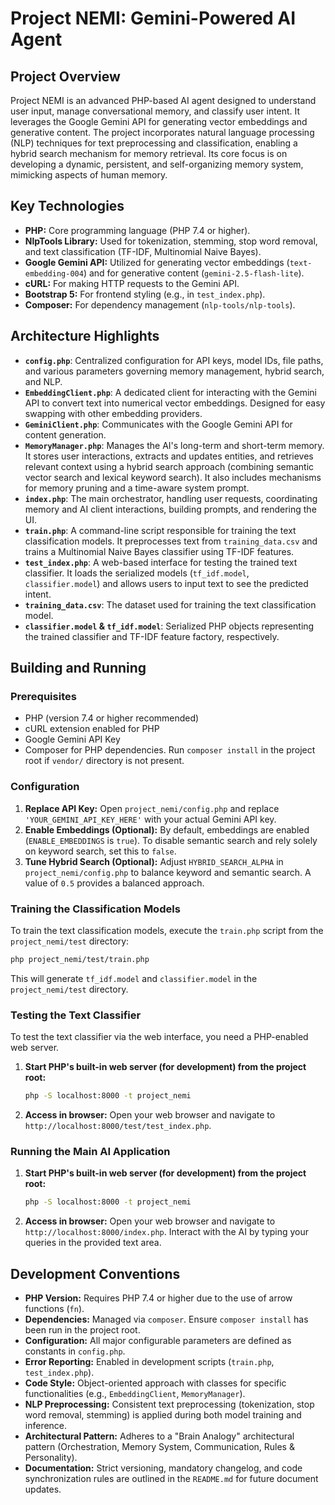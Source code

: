 # Project NEMI: Gemini-Powered AI Agent

## Project Overview

Project NEMI is an advanced PHP-based AI agent designed to understand user input, manage conversational memory, and classify user intent. It leverages the Google Gemini API for generating vector embeddings and generative content. The project incorporates natural language processing (NLP) techniques for text preprocessing and classification, enabling a hybrid search mechanism for memory retrieval. Its core focus is on developing a dynamic, persistent, and self-organizing memory system, mimicking aspects of human memory.

## Key Technologies

*   **PHP:** Core programming language (PHP 7.4 or higher).
*   **NlpTools Library:** Used for tokenization, stemming, stop word removal, and text classification (TF-IDF, Multinomial Naive Bayes).
*   **Google Gemini API:** Utilized for generating vector embeddings (`text-embedding-004`) and for generative content (`gemini-2.5-flash-lite`).
*   **cURL:** For making HTTP requests to the Gemini API.
*   **Bootstrap 5:** For frontend styling (e.g., in `test_index.php`).
*   **Composer:** For dependency management (`nlp-tools/nlp-tools`).

## Architecture Highlights

*   **`config.php`**: Centralized configuration for API keys, model IDs, file paths, and various parameters governing memory management, hybrid search, and NLP.
*   **`EmbeddingClient.php`**: A dedicated client for interacting with the Gemini API to convert text into numerical vector embeddings. Designed for easy swapping with other embedding providers.
*   **`GeminiClient.php`**: Communicates with the Google Gemini API for content generation.
*   **`MemoryManager.php`**: Manages the AI's long-term and short-term memory. It stores user interactions, extracts and updates entities, and retrieves relevant context using a hybrid search approach (combining semantic vector search and lexical keyword search). It also includes mechanisms for memory pruning and a time-aware system prompt.
*   **`index.php`**: The main orchestrator, handling user requests, coordinating memory and AI client interactions, building prompts, and rendering the UI.
*   **`train.php`**: A command-line script responsible for training the text classification models. It preprocesses text from `training_data.csv` and trains a Multinomial Naive Bayes classifier using TF-IDF features.
*   **`test_index.php`**: A web-based interface for testing the trained text classifier. It loads the serialized models (`tf_idf.model`, `classifier.model`) and allows users to input text to see the predicted intent.
*   **`training_data.csv`**: The dataset used for training the text classification model.
*   **`classifier.model` & `tf_idf.model`**: Serialized PHP objects representing the trained classifier and TF-IDF feature factory, respectively.

## Building and Running

### Prerequisites

*   PHP (version 7.4 or higher recommended)
*   cURL extension enabled for PHP
*   Google Gemini API Key
*   Composer for PHP dependencies. Run `composer install` in the project root if `vendor/` directory is not present.

### Configuration

1.  **Replace API Key:** Open `project_nemi/config.php` and replace `'YOUR_GEMINI_API_KEY_HERE'` with your actual Gemini API key.
2.  **Enable Embeddings (Optional):** By default, embeddings are enabled (`ENABLE_EMBEDDINGS` is `true`). To disable semantic search and rely solely on keyword search, set this to `false`.
3.  **Tune Hybrid Search (Optional):** Adjust `HYBRID_SEARCH_ALPHA` in `project_nemi/config.php` to balance keyword and semantic search. A value of `0.5` provides a balanced approach.

### Training the Classification Models

To train the text classification models, execute the `train.php` script from the `project_nemi/test` directory:

```bash
php project_nemi/test/train.php
```

This will generate `tf_idf.model` and `classifier.model` in the `project_nemi/test` directory.

### Testing the Text Classifier

To test the text classifier via the web interface, you need a PHP-enabled web server.

1.  **Start PHP's built-in web server (for development) from the project root:**
    ```bash
    php -S localhost:8000 -t project_nemi
    ```
2.  **Access in browser:** Open your web browser and navigate to `http://localhost:8000/test/test_index.php`.

### Running the Main AI Application

1.  **Start PHP's built-in web server (for development) from the project root:**
    ```bash
    php -S localhost:8000 -t project_nemi
    ```
2.  **Access in browser:** Open your web browser and navigate to `http://localhost:8000/index.php`.
    Interact with the AI by typing your queries in the provided text area.

## Development Conventions

*   **PHP Version:** Requires PHP 7.4 or higher due to the use of arrow functions (`fn`).
*   **Dependencies:** Managed via `composer`. Ensure `composer install` has been run in the project root.
*   **Configuration:** All major configurable parameters are defined as constants in `config.php`.
*   **Error Reporting:** Enabled in development scripts (`train.php`, `test_index.php`).
*   **Code Style:** Object-oriented approach with classes for specific functionalities (e.g., `EmbeddingClient`, `MemoryManager`).
*   **NLP Preprocessing:** Consistent text preprocessing (tokenization, stop word removal, stemming) is applied during both model training and inference.
*   **Architectural Pattern:** Adheres to a "Brain Analogy" architectural pattern (Orchestration, Memory System, Communication, Rules & Personality).
*   **Documentation:** Strict versioning, mandatory changelog, and code synchronization rules are outlined in the `README.md` for future document updates.
